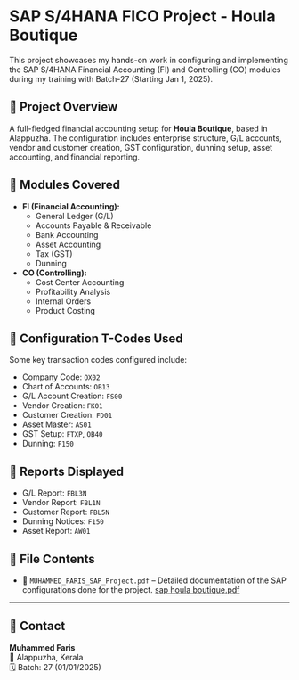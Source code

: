 # SAP S/4HANA FICO Project - Houla Boutique

This project showcases my hands-on work in configuring and implementing the SAP S/4HANA Financial Accounting (FI) and Controlling (CO) modules during my training with Batch-27 (Starting Jan 1, 2025).

## 📍 Project Overview
A full-fledged financial accounting setup for **Houla Boutique**, based in Alappuzha. The configuration includes enterprise structure, G/L accounts, vendor and customer creation, GST configuration, dunning setup, asset accounting, and financial reporting.

## 🧩 Modules Covered
- **FI (Financial Accounting):**
  - General Ledger (G/L)
  - Accounts Payable & Receivable
  - Bank Accounting
  - Asset Accounting
  - Tax (GST)
  - Dunning
- **CO (Controlling):**
  - Cost Center Accounting
  - Profitability Analysis
  - Internal Orders
  - Product Costing

## 🔧 Configuration T-Codes Used
Some key transaction codes configured include:
- Company Code: `OX02`
- Chart of Accounts: `OB13`
- G/L Account Creation: `FS00`
- Vendor Creation: `FK01`
- Customer Creation: `FD01`
- Asset Master: `AS01`
- GST Setup: `FTXP`, `OB40`
- Dunning: `F150`

## 📝 Reports Displayed
- G/L Report: `FBL3N`
- Vendor Report: `FBL1N`
- Customer Report: `FBL5N`
- Dunning Notices: `F150`
- Asset Report: `AW01`

## 📂 File Contents
- 📄 `MUHAMMED_FARIS_SAP_Project.pdf` – Detailed documentation of the SAP configurations done for the project.
[sap houla boutique.pdf](https://github.com/user-attachments/files/21221475/sap.houla.boutique.pdf)

---

## 📧 Contact
**Muhammed Faris**  
📍 Alappuzha, Kerala  
🗓️ Batch: 27 (01/01/2025)  
